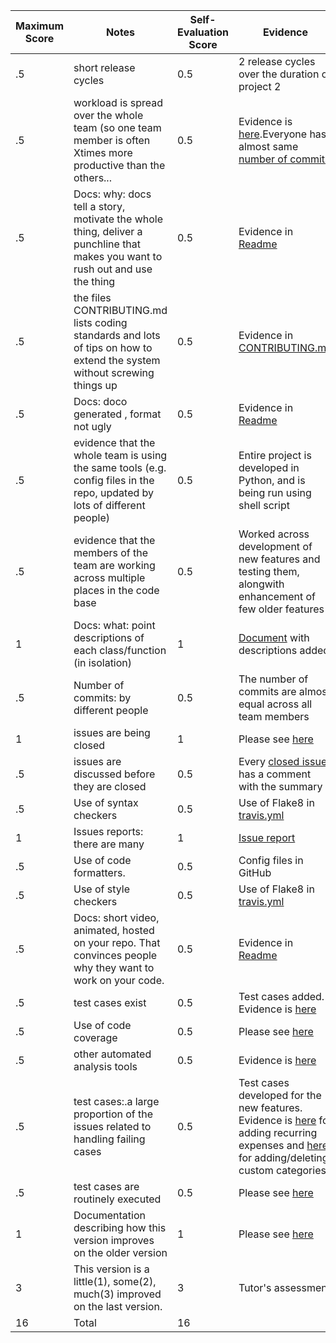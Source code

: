 
|Maximum Score|Notes|Self-Evaluation Score|Evidence|
|-|-----|---|---------|
|.5| short release cycles|0.5|2 release cycles over the duration of project 2|
|.5| workload is spread over the whole team (so one team member is often Xtimes more productive than the others...|0.5|Evidence is [here](https://github.com/prithvish-doshi-17/MyDollarBot-BOTGo/issues?q=is%3Aissue+is%3Aclosed).Everyone has almost same [number of commits](https://github.com/prithvish-doshi-17/MyDollarBot-BOTGo/pulse)|
|.5|Docs: why: docs tell a story, motivate the whole thing, deliver a punchline that makes you want to rush out and use the thing |0.5|Evidence in [Readme](https://github.com/prithvish-doshi-17/MyDollarBot-BOTGo/blob/master/README.md) |
|.5|the files CONTRIBUTING.md lists coding standards and lots of tips on how to extend the system without screwing things up  |0.5|Evidence in [CONTRIBUTING.md](https://github.com/prithvish-doshi-17/MyDollarBot-BOTGo/blob/master/CONTRIBUTING.md) |
|.5|Docs: doco generated , format not ugly  |0.5|Evidence in [Readme](https://github.com/prithvish-doshi-17/MyDollarBot-BOTGo/blob/master/README.md) |
|.5|evidence that the whole team is using the same tools (e.g. config files in the repo, updated by lots of different people) |0.5|Entire project is developed in Python, and is being run using shell script|
|.5|evidence that the members of the team are working across multiple places in the code base |0.5|Worked across development of new features and testing them, alongwith enhancement of few older features|
|1|Docs: what: point descriptions of each class/function (in isolation)  |1|[Document](https://github.com/prithvish-doshi-17/MyDollarBot-BOTGo/blob/master/docs/Function%20Description.md) with descriptions added|
|.5|Number of commits: by different people  |0.5|The number of commits are almost equal across all team members|
|1|issues are being closed |1|Please see [here](https://github.com/prithvish-doshi-17/MyDollarBot-BOTGo/issues?q=is%3Aissue+is%3Aclosed)|
|.5|issues are discussed before they are closed |0.5|Every [closed issue](https://github.com/prithvish-doshi-17/MyDollarBot-BOTGo/issues?q=is%3Aissue+is%3Aclosed) has a comment with the summary|
|.5|Use of syntax checkers |0.5|Use of Flake8 in [travis.yml](https://github.com/prithvish-doshi-17/MyDollarBot-BOTGo/blob/main/.travis.yml)|
|1|Issues reports: there are many  |1|[Issue report](https://github.com/prithvish-doshi-17/MyDollarBot-BOTGo/blob/main/docs/issue%20report.md)|
|.5|Use of code formatters. |0.5|Config files in GitHub|
|.5|Use of style checkers |0.5|Use of Flake8 in [travis.yml](https://github.com/prithvish-doshi-17/MyDollarBot-BOTGo/blob/main/.travis.yml)|
|.5|Docs: short video, animated, hosted on your repo. That convinces people why they want to work on your code. |0.5|Evidence in [Readme](https://github.com/prithvish-doshi-17/MyDollarBot-BOTGo/blob/master/README.md)|
|.5|test cases exist  |0.5|Test cases added. Evidence is [here](https://github.com/prithvish-doshi-17/MyDollarBot-BOTGo/tree/main/test)|
|.5|Use of code coverage  |0.5|Please see [here](https://github.com/prithvish-doshi-17/MyDollarBot-BOTGo/blob/main/README.md#code-coverage)|
|.5|other automated analysis tools|0.5|Evidence is [here](https://github.com/prithvish-doshi-17/MyDollarBot-BOTGo/blob/main/.travis.yml)|
|.5|test cases:.a large proportion of the issues related to handling failing cases|0.5|Test cases developed for the new features. Evidence is [here](https://github.com/prithvish-doshi-17/MyDollarBot-BOTGo/blob/main/test/test_add_recurring.py) for adding recurring expenses and [here](https://github.com/prithvish-doshi-17/MyDollarBot-BOTGo/blob/main/test/test_category.py) for adding/deleting custom categories|
|.5|test cases are routinely executed |0.5|Please see [here](https://github.com/prithvish-doshi-17/MyDollarBot-BOTGo/blob/main/README.md#testing)|
|1|Documentation describing how this version improves on the older version|1|Please see [here](https://github.com/prithvish-doshi-17/MyDollarBot-BOTGo/blob/main/README.md#whats-new-from-phase-2-to-phase-3)| 
|3|This version is a little(1), some(2), much(3) improved on the last version.|3|Tutor's assessment| 
|16| Total|16||

